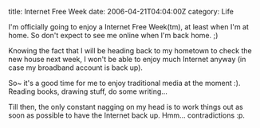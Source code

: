 title: Internet Free Week
date: 2006-04-21T04:04:00Z
category: Life

I'm officially going to enjoy a Internet Free Week(tm), at least when I'm at home. So don't expect to see me online when I'm back home. ;)

Knowing the fact that I will be heading back to my hometown to check the new house next week, I won't be able to enjoy much Internet anyway (in case my broadband account is back up).

So~ it's a good time for me to enjoy traditional media at the moment :). Reading books, drawing stuff, do some writing…

Till then, the only constant nagging on my head is to work things out as soon as possible to have the Internet back up. Hmm… contradictions :p.
